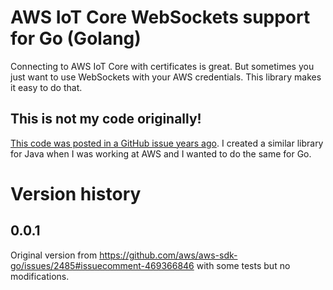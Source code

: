 # AWS IoT Core WebSockets support for Go (Golang)

Connecting to AWS IoT Core with certificates is great. But sometimes you just want to use WebSockets with your AWS
credentials. This library makes it easy to do that.

## This is not my code originally!

[This code was posted in a GitHub issue years ago](https://github.com/aws/aws-sdk-go/issues/2485#issuecomment-469366846).
I created a similar library for Java when I was working at AWS and I wanted to do the same for Go.

# Version history

## 0.0.1

Original version from https://github.com/aws/aws-sdk-go/issues/2485#issuecomment-469366846 with some tests but no modifications.
